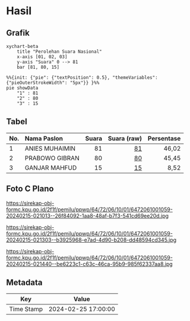 # Hasil

## Grafik

```mermaid
xychart-beta
    title "Perolehan Suara Nasional"
    x-axis [01, 02, 03]
    y-axis "Suara" 0 --> 81
    bar [81, 80, 15]
```

```mermaid
%%{init: {"pie": {"textPosition": 0.5}, "themeVariables": {"pieOuterStrokeWidth": "5px"}} }%%
pie showData
    "1" : 81
    "2" : 80
    "3" : 15
```

## Tabel

| No. | Nama Paslon    | Suara | Suara (raw) | Persentase |
|:--- |:-------------- | -----:| -----------:| ----------:|
| 1   | ANIES MUHAIMIN | 81    | [81][p-1]   | 46,02      |
| 2   | PRABOWO GIBRAN | 80    | [80][p-2]   | 45,45      |
| 3   | GANJAR MAHFUD  | 15    | [15][p-3]   | 8,52       |


[p-1]: https://github.com/gigit-pemilu/pemilu-2024/blob/main/pilpres/hitung-suara/sub/64-kalimantan-timur/sub/72-kota-samarinda/sub/06-sungai-kunjang/sub/1001-loa-bakung/sub/059-tps/sub/paslon-1.txt
[p-2]: https://github.com/gigit-pemilu/pemilu-2024/blob/main/pilpres/hitung-suara/sub/64-kalimantan-timur/sub/72-kota-samarinda/sub/06-sungai-kunjang/sub/1001-loa-bakung/sub/059-tps/sub/paslon-2.txt
[p-3]: https://github.com/gigit-pemilu/pemilu-2024/blob/main/pilpres/hitung-suara/sub/64-kalimantan-timur/sub/72-kota-samarinda/sub/06-sungai-kunjang/sub/1001-loa-bakung/sub/059-tps/sub/paslon-3.txt

## Foto C Plano

https://sirekap-obj-formc.kpu.go.id/2f1f/pemilu/ppwp/64/72/06/10/01/6472061001059-20240215-021013--26f84092-1aa8-48af-b7f3-541cd69ee20d.jpg

https://sirekap-obj-formc.kpu.go.id/2f1f/pemilu/ppwp/64/72/06/10/01/6472061001059-20240215-021303--b3925968-e7ad-4d90-b208-dd48594cd345.jpg

https://sirekap-obj-formc.kpu.go.id/2f1f/pemilu/ppwp/64/72/06/10/01/6472061001059-20240215-021440--be6223c1-c63c-46ca-95b9-985f62337aa8.jpg


## Metadata

| Key        | Value               |
| ---------- | ------------------- |
| Time Stamp | 2024-02-25 17:00:00 |



